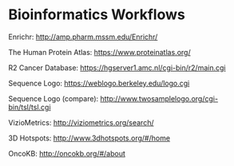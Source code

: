 # Bioinformatics Workflows

Enrichr: http://amp.pharm.mssm.edu/Enrichr/

The Human Protein Atlas: https://www.proteinatlas.org/

R2 Cancer Database: https://hgserver1.amc.nl/cgi-bin/r2/main.cgi

Sequence Logo: https://weblogo.berkeley.edu/logo.cgi

Sequence Logo (compare): http://www.twosamplelogo.org/cgi-bin/tsl/tsl.cgi

VizioMetrics: http://viziometrics.org/search/

3D Hotspots: http://www.3dhotspots.org/#/home

OncoKB: http://oncokb.org/#/about
